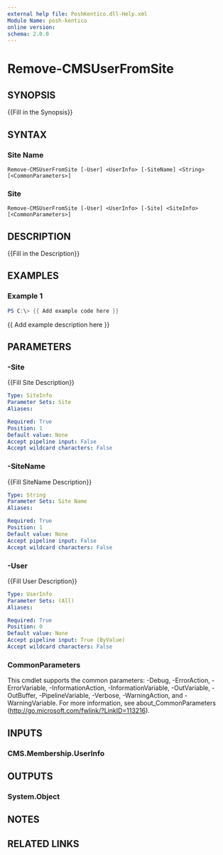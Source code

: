 ```yaml
---
external help file: PoshKentico.dll-Help.xml
Module Name: posh-kentico
online version:
schema: 2.0.0
---
```


# Remove-CMSUserFromSite

## SYNOPSIS
{{Fill in the Synopsis}}

## SYNTAX

### Site Name
```
Remove-CMSUserFromSite [-User] <UserInfo> [-SiteName] <String> [<CommonParameters>]
```

### Site
```
Remove-CMSUserFromSite [-User] <UserInfo> [-Site] <SiteInfo> [<CommonParameters>]
```

## DESCRIPTION
{{Fill in the Description}}

## EXAMPLES

### Example 1
```powershell
PS C:\> {{ Add example code here }}
```

{{ Add example description here }}

## PARAMETERS

### -Site
{{Fill Site Description}}

```yaml
Type: SiteInfo
Parameter Sets: Site
Aliases:

Required: True
Position: 1
Default value: None
Accept pipeline input: False
Accept wildcard characters: False
```

### -SiteName
{{Fill SiteName Description}}

```yaml
Type: String
Parameter Sets: Site Name
Aliases:

Required: True
Position: 1
Default value: None
Accept pipeline input: False
Accept wildcard characters: False
```

### -User
{{Fill User Description}}

```yaml
Type: UserInfo
Parameter Sets: (All)
Aliases:

Required: True
Position: 0
Default value: None
Accept pipeline input: True (ByValue)
Accept wildcard characters: False
```

### CommonParameters
This cmdlet supports the common parameters: -Debug, -ErrorAction, -ErrorVariable, -InformationAction, -InformationVariable, -OutVariable, -OutBuffer, -PipelineVariable, -Verbose, -WarningAction, and -WarningVariable.
For more information, see about_CommonParameters (http://go.microsoft.com/fwlink/?LinkID=113216).

## INPUTS

### CMS.Membership.UserInfo

## OUTPUTS

### System.Object
## NOTES

## RELATED LINKS
